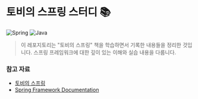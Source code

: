 # 토비의 스프링 스터디 📚

![Spring](https://img.shields.io/badge/Spring-6DB33F?style=for-the-badge&logo=spring&logoColor=white)
![Java](https://img.shields.io/badge/Java-007396?style=for-the-badge&logo=java&logoColor=white)


> 이 레포지토리는 "토비의 스프링" 책을 학습하면서 기록한 내용들을 정리한 것입니다. 스프링 프레임워크에 대한 깊이 있는 이해와 실습 내용을 다룹니다.




### **참고 자료**
- [토비의 스프링](http://book.naver.com/bookdb/book_detail.nhn?bid=7006516)
- [Spring Framework Documentation](https://spring.io/projects/spring-framework)
